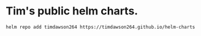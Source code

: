 # Tim's public helm charts.

```
helm repo add timdawson264 https://timdawson264.github.io/helm-charts
```
